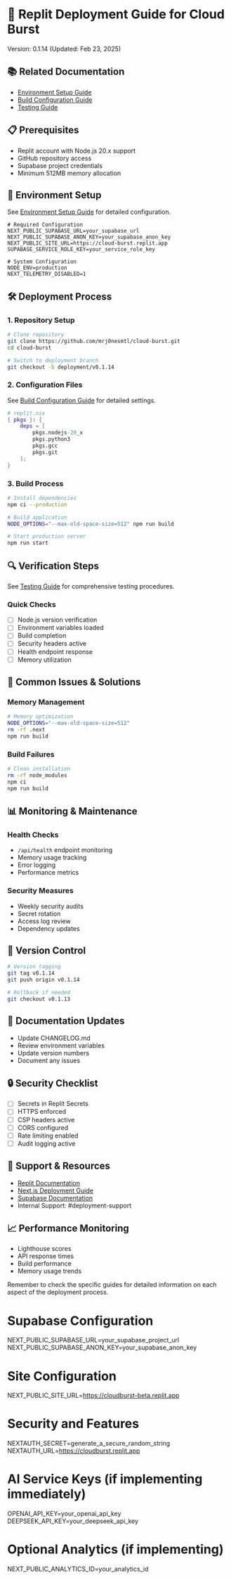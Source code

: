 # 🚀 Replit Deployment Guide for Cloud Burst
Version: 0.1.14 (Updated: Feb 23, 2025)

## 📚 Related Documentation
- [Environment Setup Guide](./ENVIRONMENT_SETUP.md)
- [Build Configuration Guide](./BUILD_CONFIGURATION.md)
- [Testing Guide](./TESTING_GUIDE.md)

## 📋 Prerequisites
- Replit account with Node.js 20.x support
- GitHub repository access
- Supabase project credentials
- Minimum 512MB memory allocation

## 🔑 Environment Setup
See [Environment Setup Guide](./ENVIRONMENT_SETUP.md) for detailed configuration.

```env
# Required Configuration
NEXT_PUBLIC_SUPABASE_URL=your_supabase_url
NEXT_PUBLIC_SUPABASE_ANON_KEY=your_supabase_anon_key
NEXT_PUBLIC_SITE_URL=https://cloud-burst.replit.app
SUPABASE_SERVICE_ROLE_KEY=your_service_role_key

# System Configuration
NODE_ENV=production
NEXT_TELEMETRY_DISABLED=1
```

## 🛠️ Deployment Process

### 1. Repository Setup
```bash
# Clone repository
git clone https://github.com/mrj0nesmtl/cloud-burst.git
cd cloud-burst

# Switch to deployment branch
git checkout -b deployment/v0.1.14
```

### 2. Configuration Files
See [Build Configuration Guide](./BUILD_CONFIGURATION.md) for detailed settings.

```nix
# replit.nix
{ pkgs }: {
    deps = [
        pkgs.nodejs-20_x
        pkgs.python3
        pkgs.gcc
        pkgs.git
    ];
}
```

### 3. Build Process
```bash
# Install dependencies
npm ci --production

# Build application
NODE_OPTIONS="--max-old-space-size=512" npm run build

# Start production server
npm run start
```

## 🔍 Verification Steps
See [Testing Guide](./TESTING_GUIDE.md) for comprehensive testing procedures.

### Quick Checks
- [ ] Node.js version verification
- [ ] Environment variables loaded
- [ ] Build completion
- [ ] Security headers active
- [ ] Health endpoint response
- [ ] Memory utilization

## 🚨 Common Issues & Solutions

### Memory Management
```bash
# Memory optimization
NODE_OPTIONS="--max-old-space-size=512"
rm -rf .next
npm run build
```

### Build Failures
```bash
# Clean installation
rm -rf node_modules
npm ci
npm run build
```

## 📊 Monitoring & Maintenance

### Health Checks
- `/api/health` endpoint monitoring
- Memory usage tracking
- Error logging
- Performance metrics

### Security Measures
- Weekly security audits
- Secret rotation
- Access log review
- Dependency updates

## 🔄 Version Control
```bash
# Version tagging
git tag v0.1.14
git push origin v0.1.14

# Rollback if needed
git checkout v0.1.13
```

## 📝 Documentation Updates
- Update CHANGELOG.md
- Review environment variables
- Update version numbers
- Document any issues

## 🔒 Security Checklist
- [ ] Secrets in Replit Secrets
- [ ] HTTPS enforced
- [ ] CSP headers active
- [ ] CORS configured
- [ ] Rate limiting enabled
- [ ] Audit logging active

## 🤝 Support & Resources
- [Replit Documentation](https://docs.replit.com)
- [Next.js Deployment Guide](https://nextjs.org/docs/deployment)
- [Supabase Documentation](https://supabase.io/docs)
- Internal Support: #deployment-support

## 📈 Performance Monitoring
- Lighthouse scores
- API response times
- Build performance
- Memory usage trends

Remember to check the specific guides for detailed information on each aspect of the deployment process.

# Supabase Configuration
NEXT_PUBLIC_SUPABASE_URL=your_supabase_project_url
NEXT_PUBLIC_SUPABASE_ANON_KEY=your_supabase_anon_key

# Site Configuration
NEXT_PUBLIC_SITE_URL=https://cloudburst-beta.replit.app

# Security and Features
NEXTAUTH_SECRET=generate_a_secure_random_string
NEXTAUTH_URL=https://cloudburst.replit.app

# AI Service Keys (if implementing immediately)
OPENAI_API_KEY=your_openai_api_key
DEEPSEEK_API_KEY=your_deepseek_api_key

# Optional Analytics (if implementing)
NEXT_PUBLIC_ANALYTICS_ID=your_analytics_id